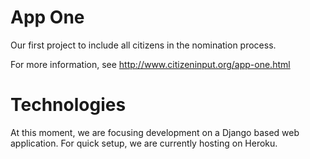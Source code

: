 # App One
Our first project to include all citizens in the nomination process.

For more information, see http://www.citizeninput.org/app-one.html

# Technologies
At this moment, we are focusing development on a Django based web application.
For quick setup, we are currently hosting on Heroku.
